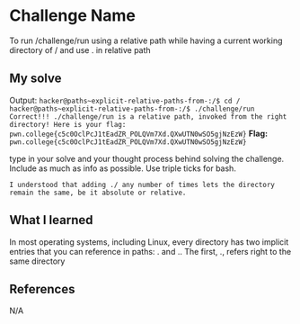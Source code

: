 # Challenge Name
To run /challenge/run using a relative path while having a current working directory of / and use . in relative path

## My solve
Output:
`hacker@paths~explicit-relative-paths-from-:/$ cd /
hacker@paths~explicit-relative-paths-from-:/$ ./challenge/run
Correct!!!
./challenge/run is a relative path, invoked from the right directory!
Here is your flag:
pwn.college{c5c0OclPcJ1tEadZR_POLQVm7Xd.QXwUTN0wSO5gjNzEzW}`
**Flag:** `pwn.college{c5c0OclPcJ1tEadZR_POLQVm7Xd.QXwUTN0wSO5gjNzEzW}`

type in your solve and your thought process behind solving the challenge. Include as much as info as possible. Use triple ticks for bash.
```
I understood that adding ./ any number of times lets the directory remain the same, be it absolute or relative.
```

## What I learned
In most operating systems, including Linux, every directory has two implicit entries that you can reference in paths: . and .. 
The first, ., refers right to the same directory

## References 
N/A
